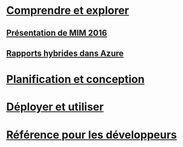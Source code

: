 # [Comprendre et explorer](microsoft-identity-manager-2016.md)
## [Présentation de MIM 2016](microsoft-identity-manager-2016.md)
## [Rapports hybrides dans Azure](identity-manager-hybrid-reporting-azure.md)
# [Planification et conception](/microsoft-identity-manager/PlanDesign/microsoft-identity-manager-2016-supported-platforms)
# [Déployer et utiliser](/microsoft-identity-manager/DeployUse/microsoft-identity-manager-deploy)
# [Référence pour les développeurs](/microsoft-identity-manager/reference/microsoft-identity-manager-2016-developer-reference)


<!--HONumber=Mar16_HO5-->


